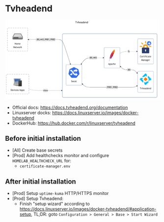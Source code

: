 # Tvheadend

![diagram](../../docs/diagrams/out/apps/tvheadend.png)

- Official docs: <https://docs.tvheadend.org/documentation>
- Linuxserver docks: <https://docs.linuxserver.io/images/docker-tvheadend>
- DockerHub: <https://hub.docker.com/r/linuxserver/tvheadend>

## Before initial installation

- \[All\] Create base secrets
- \[Prod\] Add healthchecks monitor and configure `HOMELAB_HEALTHCHECK_URL` for:
    - `certificate-manager.env`

## After initial installation

- \[Prod\] Setup `uptime-kuma` HTTP/HTTPS monitor
- \[Prod\] Setup Tvheadend:
    - Finish "setup wizard" according to <https://docs.linuxserver.io/images/docker-tvheadend/#application-setup>, TL;DR: goto `Configuration > General > Base > Start Wizard`

